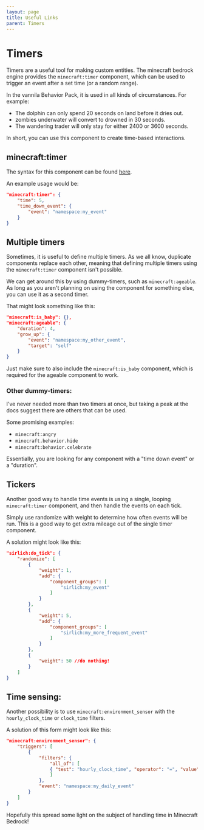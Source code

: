 ```yaml
---
layout: page
title: Useful Links
parent: Timers
---
```


# Timers

Timers are a useful tool for making custom entities. The minecraft bedrock engine provides the `minecraft:timer` component, which can be used to trigger an event after a set time (or a random range).

In the vannila Behavior Pack, it is used in all kinds of circumstances. For example: 
 - The dolphin can only spend 20 seconds on land before it dries out.
 - zombies underwater will convert to drowned in 30 seconds.
 - The wandering trader will only stay for either 2400 or 3600 seconds. 

In short, you can use this component to create time-based interactions.

## minecraft:timer

The syntax for this component can be found [here](https://bedrock.dev/1.14.0.0/1.14.0.6/Entities#timer).

An example usage would be:

```JSON
"minecraft:timer": {
    "time": 5,
    "time_down_event": {
        "event": "namespace:my_event"
    }
}
```

## Multiple timers

Sometimes, it is useful to define multiple timers. As we all know, duplicate components replace each other, meaning that defining multiple timers using the `minecraft:timer` component isn't possible.

We can get around this by using dummy-timers, such as `minecraft:ageable`. As long as you aren't planning on using the component for something else, you can use it as a second timer.

That might look something like this:

```JSON
"minecraft:is_baby": {},
"minecraft:ageable": {
    "duration": 4,
    "grow_up": {
        "event": "namespace:my_other_event",
        "target": "self"
    }
}
```
Just make sure to also include the `minecraft:is_baby` component, which is required for the ageable component to work.

### Other dummy-timers:
I've never needed more than two timers at once, but taking a peak at the docs suggest there are others that can be used.

Some promising examples:
- `minecraft:angry`
- `minecraft.behavior.hide`
- `minecraft:behavior.celebrate`

Essentially, you are looking for any component with a "time down event" or a "duration".

## Tickers

Another good way to handle time events is using a single, looping `minecraft:timer` component, and then handle the events on each tick. 

Simply use randomize with weight to determine how often events will be run. This is a good way to get extra mileage out of the single timer component. 

A solution might look like this:

```JSON
"sirlich:do_tick": {
    "randomize": [
        {
            "weight": 1,
            "add": {
                "component_groups": [
                    "sirlich:my_event"
                ]
            }
        },
        {
            "weight": 5,
            "add": {
                "component_groups": [
                    "sirlich:my_more_frequent_event"
                ]
            }
        },
        {
            "weight": 50 //do nothing!
        }
    ]
}
```

## Time sensing:

Another possibility is to use `minecraft:environment_sensor` with the `hourly_clock_time` or `clock_time` filters.

A solution of this form might look like this:
```JSON
"minecraft:environment_sensor": {
    "triggers": [
        {
            "filters": {
                "all_of": [
                { "test": "hourly_clock_time", "operator": "=", "value": 800 }
                ]
            },
            "event": "namespace:my_daily_event"
        }
    ]
}
```

Hopefully this spread some light on the subject of handling time in Minecraft Bedrock!